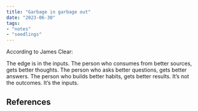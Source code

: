 ```yaml
---
title: "Garbage in garbage out"
date: "2023-06-30"
tags:
- "notes"
- "seedlings"
---
```


According to James Clear:

The edge is in the inputs. The person who consumes from better sources, gets better thoughts. The person who asks better questions, gets better answers. The person who builds better habits, gets better results. It’s not the outcomes. It’s the inputs.

## References